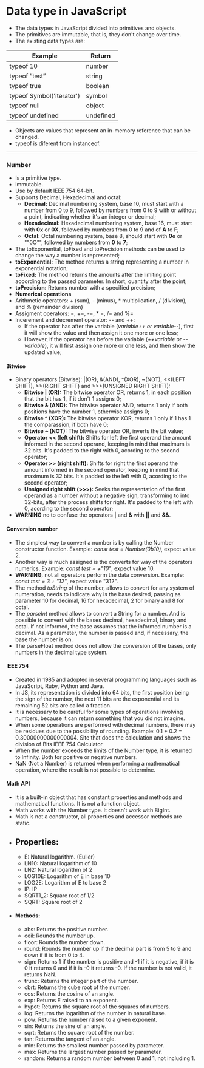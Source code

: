 # Data type in JavaScript

- The data types in JavaScript divided into primitives and objects.
- The primitives are immutable, that is, they don't change over time.
- The  existing data types are:

| Example | Return |
| -------------------- | --------------------- |
| typeof 10 | number |
| typeof “test” | string |
| typeof true | boolean |
| typeof Symbol('iterator') | symbol |
| typeof null | object |
| typeof undefined | undefined |

- Objects are values that represent an in-memory reference that can be changed.
- typeof is diferent from instanceof.

---
### Number

- Is a primitive type.
- immutable.
- Use by default IEEE 754 64-bit.
- Supports Decimal, Hexadecimal and octal:
  - **Decimal:** Decimal numbering system, base 10, must start with a number from 0 to 9, followed by numbers from 0 to 9 with or without a point, indicating whether it's an integer or decimal;
  - **Hexadecimal:** Hexadecimal numbering system, base 16, must start with **0x** or **0X**, followed by numbers from 0 to 9 and of **A** to **F**;
  - **Octal:** Octal numbering system, base 8, should start with **0o** or ""0O"", followed  by numbers from **0** to **7**;
 - The toExponential, toFixed and toPrecision methods can be used to change the way a number is represented;
  - **toExponential:** The method returns a string representing a number in exponential notation;
  - **toFixed:** The method returns the amounts after the limiting point according to the passed parameter. In short, quantity after the point;
  - **toPrecision:** Returns number with a specified precision;
 - **Numerical operations**
  - Arithmetic operators: + (sum), - (minus), * multiplication, / (division), and % (remainder division)
  - Assigment operators: =, +=, -=, * =, /= and %=
  - Incerement and decrement operator: -- and ++:
    - If the operator has after the variable (*variable++ or variable--*), first it will show the value and then assign it one more or one less;
    - However, if the operator has before the variable (*++variable or --variable*), it will first assign one more or one less, and then show the updated value;

#### Bitwise
- Binary operators (Bitwise): |(OR), &(AND), ^(XOR), ~(NOT), <<(LEFT SHIFT), >>(RIGHT SHIFT) and >>>(UNSIGNED RIGHT SHIFT):
  - **Bitwise | (OR):** The bitwise operator OR, returns 1, in each position that the bit has 1, if it don't 1 assigns 0;
  - **Bitwise & (AND):** The bitwise operator AND, returns 1 only if both positions have the number 1, otherwise assigns 0;
  - **Bitwise ^ (XOR):** The bitwise operator XOR, returns 1 only if 1 has 1 the comparassion, if both have 0;
  - **Bitwise ~ (NOT):** The bitwise operator OR, inverts the bit value;
  - **Operator << (left shift):** Shifts for left the first operand the amount informed in the second operand, keeping in mind that maximum is 32 bits. It's padded to the right with 0, acording to the second operator;
  - **Operator >> (right shift):** Shifts for right the first operand the amount informed in the second operator, keeping in mind that maximum is 32 bits. It's padded to the left with 0, acording to the second operator;
  - **Unsigned right shift (>>>):** Seeks the representation of the first operand as a number without a negative sign, transforming to into  32-bits, after the process shifts for right. It's padded to the left with 0, acording to the second operator;
- **WARNING** no to confuse the operators **|** and **&** with **||** and **&&**.

#### Conversion number
- The simplest way to convert a number is by calling the Number constructor function. Example: *const  test = Number(0b10)*, expect value 2.
- Another way is much assigned is the converts for way of the operators numerics. Example: *const  test = +"10"*, expect value 10.
- **WARNING**, not all operators perform the data conversion. Example: *const test = 3 + "12"*, expect value "312".
- The method *toString* of the number, allows to convert  for any system of numeration, needs to indicate why is the base desired, passing as parameter 10 for decimal, 16 for hexadecimal, 2 for binary and 8 for octal.
- The *parseInt* method allows  to convert a String for a number. And is possible to convert with the bases decimal, hexadecimal, binary and octal. If not informed, the base assumes that the informed number is a decimal. As a parameter, the number is passed and, if necessary, the base the number is on.
- The parseFloat method does not allow the conversion of the bases, only numbers in the decimal type system.

#### IEEE 754
- Created in 1985 and adopted in several programming languages such as JavaScript, Ruby, Python and Java.
- In JS, its representation is divided into 64 bits, the first position being the sign of the number, the next 11 bits are the exponential and its remaining 52 bits are called a fraction.
- It is necessary to be careful for some types of operations involving numbers, because it can return something that you did not imagine.
- When some operations are performed with decimal numbers, there may be residues due to the possibility of rounding. Example: 0.1 + 0.2 = 0.30000000000000004. Site that does the calculation and shows the division of Bits IEEE 754 Calculator
- When the number exceeds the limits of the Number type, it is returned to Infinity. Both for positive or negative numbers.
- NaN (Not a Number) is returned when performing a mathematical operation, where the result is not possible to determine.

#### Math API
- It is a built-in object that has constant properties and methods and mathematical functions. It is not a function object.
- Math works with the Number type. It doesn't work with BigInt.
- Math is not a constructor, all properties and accessor methods are static.
- ## Properties:
  - E: Natural logarithm. (Euller)
  - LN10: Natural logarithm of 10
  - LN2: Natural logarithm of 2
  - LOG10E: Logarithm of E in base 10
  - LOG2E: Logarithm of E to base 2
  - IP: IP
  - SQRT1_2: Square root of 1/2
  - SQRT: Square root of 2
- #### Methods:
  - abs: Returns the positive number.
  - ceil: Rounds the number up.
  - floor: Rounds the number down.
  - round: Rounds the number up if the decimal part is from 5 to 9 and down if it is from 0 to 4.
  - sign: Returns 1 if the number is positive and -1 if it is negative, if it is 0 it returns 0 and if it is -0 it returns -0. If the number is not valid, it returns NaN.
  - trunc: Returns the integer part of the number.
  - cbrt: Returns the cube root of the number.
  - cos: Returns the cosine of an angle.
  - exp: Returns E raised to an exponent.
  - hypot: Returns the square root of the squares of numbers.
  - log: Returns the logarithm of the number in natural base.
  - pow: Returns the number raised to a given exponent.
  - sin: Returns the sine of an angle.
  - sqrt: Returns the square root of the number.
  - tan: Returns the tangent of an angle.
  - min: Returns the smallest number passed by parameter.
  - max: Returns the largest number passed by parameter.
  - random: Returns a random number between 0 and 1, not including 1.
